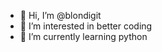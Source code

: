 - 👋 Hi, I’m @blondigit
- 👀 I’m interested in better coding
- 🌱 I’m currently learning python


<!---
blondigit/blondigit is a ✨ special ✨ repository because its `README.md` (this file) appears on your GitHub profile.
You can click the Preview link to take a look at your changes.
--->
